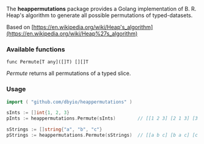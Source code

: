 The **heappermutations** package provides a Golang implementation of B. R. Heap's algorithm to generate all possible permutations of typed-datasets.

Based on [https://en.wikipedia.org/wiki/Heap's_algorithm](https://en.wikipedia.org/wiki/Heap%27s_algorithm)


### Available functions

    func Permute[T any]([]T) [][]T
    
_Permute_ returns all permutations of a typed slice.


### Usage

```go
import ( "github.com/dbyio/heappermutations" )

sInts := []int{1, 2, 3}
pInts := heappermutations.Permute(sInts)		// [[1 2 3] [2 1 3] [3 1 2] [1 3 2] [2 3 1] [3 2 1]]

sStrings := []string{"a", "b", "c"}
pStrings := heappermutations.Permute(sStrings)	// [[a b c] [b a c] [c a b] [a c b] [b c a] [c b a]]
```
